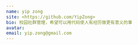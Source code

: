 ```yaml
---
name: yip zong
site: <https://github.com/YipZong>
bio: 校园社群管理，希望可以用代码使人有经历做更有意义的事
avatar: 
email: yip.zong@gmail.com
---
```

